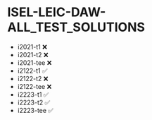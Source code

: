 # ISEL-LEIC-DAW-ALL_TEST_SOLUTIONS

- i2021-t1  ❌
- i2021-t2  ❌
- i2021-tee ❌
- i2122-t1  ✅
- i2122-t2  ❌
- i2122-tee ❌
- i2223-t1  ✅
- i2223-t2  ✅
- i2223-tee ✅
